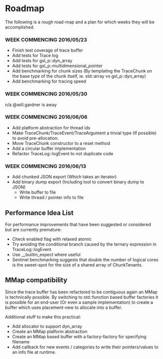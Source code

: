 # Roadmap
The following is a rough road-map and a plan for which weeks they will be
accomplished.

### WEEK COMMENCING 2016/05/23

- Finish test coverage of trace buffer
- Add tests for Trace log
- Add tests for gsl_p::dyn_array
- Add tests for gsl_p::multidimensional_pointer
- Add benchmarking for chunk sizes (By templating the TraceChunk on the
base type of the chunk itself, ie. std::array vs gsl_p::dyn_array)
- Add benchmarking for tracing speed

### WEEK COMMENCING 2016/05/30

n/a @will.gardner is away

### WEEK COMMENCING 2016/06/06

- Add platform abstraction for thread ids
- Make TraceChunk/TraceEvent/TraceArgument a trivial type (If possible) to
avoid pre-allocation.
- Move TraceChunk constructor to a reset method
- Add a circular buffer implementation
- Refactor TraceLog::logEvent to not duplicate code

### WEEK COMMENCING 2016/06/13

- Add chunked JSON export (Which takes an iterator)
- Add binary dump export (Including tool to convert binary dump to JSON)
  - Write buffer to file
  - Write thread / pointer info to file

## Performance Idea List

For performance improvements that have been suggested or considered but are
currently premature:

- Check enabled flag with relaxed atomic
- Try avoiding the conditional branch caused by the ternary expression in
TraceLog::logEvent
- Use \__builtin_expect where useful
- Sentinel benchmarking suggests that double the number of logical cores
is the sweet-spot for the size of a shared array of ChunkTenants.

## MMap compatibility

Since the trace buffer has been refactored to be contiguous again an MMap is
technically possible. By switching to std::function based buffer factories it
is possible for an end-user (Or even a sample implementation) to create a buffer
which uses placement-new to allocate into a buffer. 

Additional stuff to make this practical:

 - Add allocator to support dyn_array
 - Create an MMap platform abstraction
 - Create an MMap based buffer with a factory-factory for specifying filename
 - Add callback for new events / categories to write their pointers/values to
 an info file at runtime.
